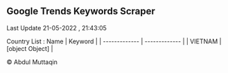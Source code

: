 

## Google Trends Keywords Scraper 
 
Last Update 21-05-2022 , 21:43:05

Country List :
 Name  | Keyword |
| ------------- | ------------- |
| VIETNAM | [object Object] |



© Abdul Muttaqin 

